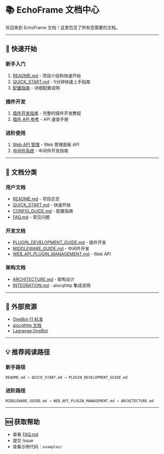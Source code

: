 # 📚 EchoFrame 文档中心

欢迎来到 EchoFrame 文档！这里包含了所有您需要的文档。

---

## 🚀 快速开始

### 新手入门
1. [README.md](../README.md) - 项目介绍和快速开始
2. [QUICK_START.md](QUICK_START.md) - 5分钟快速上手指南
3. [配置指南](CONFIG_GUIDE.md) - 详细配置说明

### 插件开发
1. [插件开发指南](../PLUGIN_DEVELOPMENT_GUIDE.md) - 完整的插件开发教程
2. [插件 API 参考](PLUGIN_API.md) - API 速查手册

### 进阶使用
1. [Web API 管理](../WEB_API_PLUGIN_MANAGEMENT.md) - Web 管理面板 API
2. [中间件系统](MIDDLEWARE_GUIDE.md) - 中间件开发指南

---

## 📖 文档分类

### 用户文档
- [README.md](../README.md) - 项目总览
- [QUICK_START.md](QUICK_START.md) - 快速开始
- [CONFIG_GUIDE.md](CONFIG_GUIDE.md) - 配置指南
- [FAQ.md](FAQ.md) - 常见问题

### 开发文档
- [PLUGIN_DEVELOPMENT_GUIDE.md](../PLUGIN_DEVELOPMENT_GUIDE.md) - 插件开发
- [MIDDLEWARE_GUIDE.md](MIDDLEWARE_GUIDE.md) - 中间件开发
- [WEB_API_PLUGIN_MANAGEMENT.md](../WEB_API_PLUGIN_MANAGEMENT.md) - Web API

### 架构文档
- [ARCHITECTURE.md](ARCHITECTURE.md) - 架构设计
- [INTEGRATION.md](INTEGRATION.md) - aiocqhttp 集成说明

---

## 🔗 外部资源

- [OneBot-11 标准](https://github.com/botuniverse/onebot-11)
- [aiocqhttp 文档](https://github.com/nonebot/aiocqhttp)
- [Lagrange.OneBot](https://github.com/LagrangeDev/Lagrange.Core)

---

## 💡 推荐阅读路径

### 新手路径
```
README.md → QUICK_START.md → PLUGIN_DEVELOPMENT_GUIDE.md
```

### 进阶路径
```
MIDDLEWARE_GUIDE.md → WEB_API_PLUGIN_MANAGEMENT.md → ARCHITECTURE.md
```

---

## 🆘 获取帮助

- 查看 [FAQ.md](FAQ.md)
- 提交 Issue
- 查看示例代码：`examples/`

